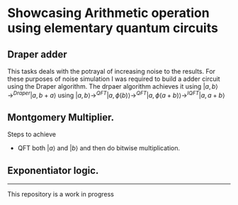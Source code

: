 # Showcasing Arithmetic operation using elementary quantum circuits

## Draper adder
This tasks deals with the potrayal of increasing noise to the results. For these purposes of noise simulation I was required to build a adder circuit using the Draper algorithm. The drpaer algorithm achieves it using $|a,b\rangle \rightarrow^{Draper} |a,b+a\rangle$ using $|a,b\rangle \rightarrow^{QFT} |a,\phi(b)\rangle \rightarrow^{QFT} |a,\phi(a+b)\rangle \rightarrow^{IQFT} |a,a+b\rangle$

## Montgomery Multiplier.
Steps to achieve 
- QFT both $|a\rangle$ and $|b\rangle$ and then do bitwise multiplication. 

## Exponentiator logic.

---

This repository is a work in progress
